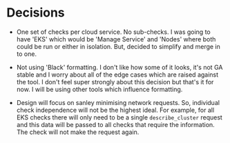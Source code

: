 # Decisions

* One set of checks per cloud service. No sub-checks. I was going to have 'EKS' which would be 'Manage Service' and 'Nodes' where both could be run or either in isolation. But, decided to simplify and merge in to one.

* Not using 'Black' formatting. I don't like how some of it looks, it's not GA stable and I worry about all of the edge cases which are raised against the tool. I don't feel super strongly about this decision but that's it for now. I will be using other tools which influence formatting.

* Design will focus on sanley minimising network requests. So, individual check independence will not be the highest ideal. For example, for all EKS checks there will only need to be a single `describe_cluster` request and this data will be passed to all checks that require the information. The check will not make the request again.
